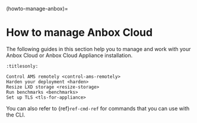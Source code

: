 (howto-manage-anbox)=
# How to manage Anbox Cloud

The following guides in this section help you to manage and work with your Anbox Cloud or Anbox Cloud Appliance installation.

```{toctree}
:titlesonly:

Control AMS remotely <control-ams-remotely>
Harden your deployment <harden>
Resize LXD storage <resize-storage>
Run benchmarks <benchmarks>
Set up TLS <tls-for-appliance>
```

You can also refer to {ref}`ref-cmd-ref` for commands that you can use with the CLI.
